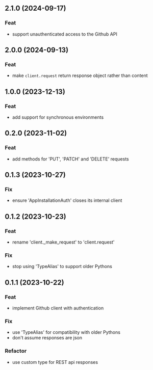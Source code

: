 ## 2.1.0 (2024-09-17)

### Feat

- support unauthenticated access to the Github API

## 2.0.0 (2024-09-13)

### Feat

- make `client.request` return response object rather than content

## 1.0.0 (2023-12-13)

### Feat

- add support for synchronous environments

## 0.2.0 (2023-11-02)

### Feat

- add methods for 'PUT', 'PATCH' and 'DELETE' requests

## 0.1.3 (2023-10-27)

### Fix

- ensure 'AppInstallationAuth' closes its internal client

## 0.1.2 (2023-10-23)

### Feat

- rename 'client._make_request' to 'client.request'

### Fix

- stop using 'TypeAlias' to support older Pythons

## 0.1.1 (2023-10-22)

### Feat

- implement Github client with authentication

### Fix

- use 'TypeAlias' for compatibility with older Pythons
- don't assume responses are json

### Refactor

- use custom type for REST api responses
